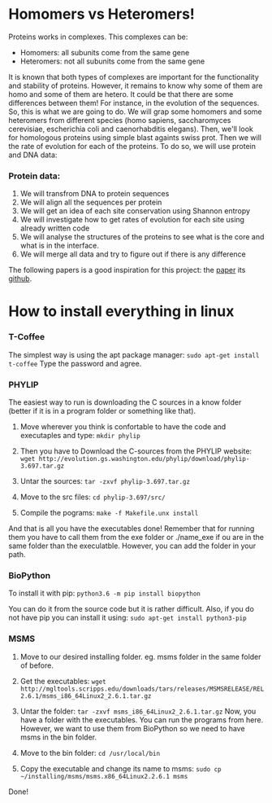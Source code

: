 # Homomers vs Heteromers!
Proteins works in complexes. This complexes can be:
  - Homomers: all subunits come from the same gene
  - Heteromers: not all subunits come from the same gene
  
It is known that both types of complexes are important for the functionality and stability of proteins. However, it remains to know why some of them are homo and some of them are hetero. It could be that there are some differences between them! For instance, in the evolution of the sequences. So, this is what we are going to do.
We will grap some homomers and some heteromers from different species (homo sapiens, saccharomyces cerevisiae, escherichia coli and caenorhabditis elegans). Then, we'll look for homologous proteins using simple blast againts swiss prot. 
Then we will the rate of evolution for each of the proteins. To do so, we will use protein and DNA data:

### Protein data:
  1. We will transfrom DNA to protein sequences
  2. We will align all the sequences per protein
  3. We will get an idea of each site conservation using Shannon entropy  
  4. We will investigate how to get rates of evolution for each site using already written code
  5. We will analyse the structures of the proteins to see what is the core and what is in the interface.
  6. We will merge all data and try to figure out if there is any difference


The following papers is a good inspiration for this project: the [paper](https://f1000research.com/articles/6-1845/v1) its [github](https://github.com/clauswilke/proteinER).

# How to install everything in linux

### T-Coffee
The simplest way is using the apt package manager:
`sudo apt-get install t-coffee`
Type the password and agree.

### PHYLIP
The easiest way to run is downloading the C sources in a know folder (better if it is in a program folder or something like that).
1. Move wherever you think is confortable to have the code and executaples and type:
`mkdir phylip`

2. Then you have to Download the C-sources from the PHYLIP website:
`wget http://evolution.gs.washington.edu/phylip/download/phylip-3.697.tar.gz`

3. Untar the sources: 
`tar -zxvf phylip-3.697.tar.gz`

4. Move to the src files:
`cd phylip-3.697/src/`

5. Compile the pograms:
`make -f Makefile.unx install`

And that is all you have the executables done!
Remember that for running them you have to call them from the exe folder or ./name_exe if ou are in the same folder than the execulatble. However, you can add the folder in your path.

### BioPython
To install it with pip:
`python3.6 -m pip install biopython`

You can do it from the source code but it is rather difficult. Also, if you do not have pip you can install it using: `sudo apt-get install python3-pip`

### MSMS
1. Move to our desired installing folder. eg. msms folder in the same folder of before.

2. Get the executables:
`wget http://mgltools.scripps.edu/downloads/tars/releases/MSMSRELEASE/REL2.6.1/msms_i86_64Linux2_2.6.1.tar.gz`

3. Untar the folder:
`tar -zxvf msms_i86_64Linux2_2.6.1.tar.gz`
Now, you have a folder with the executables. You can run the programs from here. However, we want to use them from BioPython so we need to have msms in the bin folder.

4. Move to the bin folder:
`cd /usr/local/bin`

5. Copy the executable and change its name to msms:
`sudo cp ~/installing/msms/msms.x86_64Linux2.2.6.1 msms`

Done!
